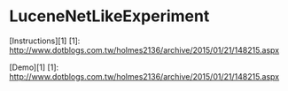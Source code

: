 # LuceneNetLikeExperiment

[Instructions][1] 
[1]: http://www.dotblogs.com.tw/holmes2136/archive/2015/01/21/148215.aspx

[Demo][1] 
[1]: http://www.dotblogs.com.tw/holmes2136/archive/2015/01/21/148215.aspx
